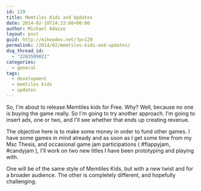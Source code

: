 ```yaml
---
id: 129
title: Memtiles Kids and Updates
date: 2014-02-18T14:33:08+00:00
author: Michael Adaixo
layout: post
guid: http://mikeadev.net/?p=129
permalink: /2014/02/memtiles-kids-and-updates/
dsq_thread_id:
  - "2283599021"
categories:
  - general
tags:
  - development
  - memtiles kids
  - updates
---
```

So, I'm about to release Memtiles kids for Free. Why? Well, because no one is buying the game really. So I'm going to try another approach. I'm going to insert ads, one or two, and I'll see whether that ends up creating revenue.

The objective here is to make some money in order to fund other games. I have some games in mind already and as soon as I get some time from my Msc Thesis, and occasional game jam participations ( #flappyjam, #candyjam ), I'll work on two new titles I have been prototyping and playing with.

One will be of the same style of Memtiles Kids, but with a new twist and for a broader audience. The other is completely different, and hopefully challenging.